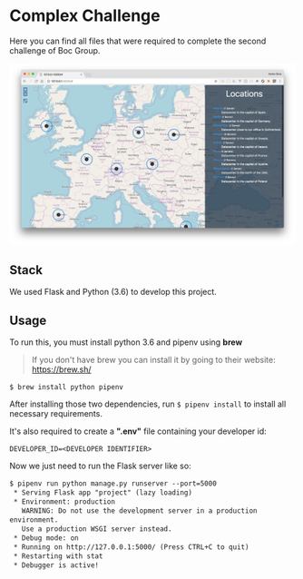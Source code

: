 # Complex Challenge

Here you can find all files that were required to complete the second challenge of Boc Group.

![](screenshot.png)

## Stack

We used Flask and Python (3.6) to develop this project.


## Usage

To run this, you must install python 3.6 and pipenv using **brew**

> If you don't have brew you can install it by going to their website: https://brew.sh/

```shel
$ brew install python pipenv
```


After installing those two dependencies, run ```$ pipenv install``` to install all necessary requirements.

It's also required to create a **".env"** file containing your developer id:

```text
DEVELOPER_ID=<DEVELOPER IDENTIFIER>
```


Now we just need to run the Flask server like so:
 
```shell
$ pipenv run python manage.py runserver --port=5000
 * Serving Flask app "project" (lazy loading)
 * Environment: production
   WARNING: Do not use the development server in a production environment.
   Use a production WSGI server instead.
 * Debug mode: on
 * Running on http://127.0.0.1:5000/ (Press CTRL+C to quit)
 * Restarting with stat
 * Debugger is active!
```









